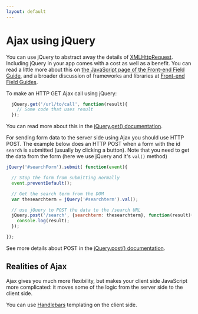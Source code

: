 ```yaml
---
layout: default
---
```


# Ajax using jQuery

You can use jQuery to abstract away the details of [XMLHttpRequest](https://developer.mozilla.org/en-US/docs/Web/API/XMLHttpRequest). Including jQuery in your app comes with a cost as well as a benefit. You can read a little more about this on [the JavaScript page of the Front-end Field Guide](http://fefg.projectcodex.co/javascript.html), and a broader discussion of frameworks and libraries at [Front-end Field Guides](http://fef.projectcodex.co/).

To make an HTTP GET Ajax call using jQuery:

```javascript
  jQuery.get('/url/to/call', function(result){
    // Some code that uses result
  });
```

You can read more about this in the [jQuery.get() documentation](https://api.jquery.com/jquery.get/#jQuery-get-url-data-success-dataType).

For sending form data to the server side using Ajax you should use HTTP POST. The example below does an HTTP POST when a form with the id `search` is submitted (usually by clicking a button). Note that you need to get the data from the form (here we use jQuery and it's `val()` method)

```javascript
jQuery('#searchForm').submit( function(event){

  // Stop the form from submitting normally
  event.preventDefault();

  // Get the search term from the DOM
  var thesearchterm = jQuery('#searchterm').val();

  // use jQuery to POST the data to the /search URL
  jQuery.post('/search', {searchterm: thesearchterm}, function(result){
    console.log(result);
  });

});
```

See more details about POST in the [jQuery.post() documentation](https://api.jquery.com/jQuery.post/#jQuery-post-url-data-success-dataType).

## Realities of Ajax

Ajax gives you much more flexibility, but makes your client side JavaScript more complicated: it moves some of the logic from the server side to the client side.

You can use [Handlebars](http://handlebarsjs.com/) templating on the client side.
